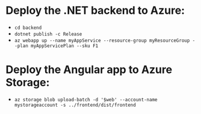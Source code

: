 # Deploy the .NET backend to Azure:
  * `cd backend`
  * `dotnet publish -c Release`
  * `az webapp up --name myAppService --resource-group myResourceGroup --plan myAppServicePlan --sku F1`

# Deploy the Angular app to Azure Storage:
  * `az storage blob upload-batch -d '$web' --account-name mystorageaccount -s ../frontend/dist/frontend`

